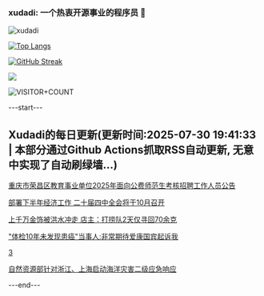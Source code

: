 ### xudadi: 一个热衷开源事业的程序员 👋

![xudadi](https://github-readme-stats-git-masterorgs-github-readme-stats-team.vercel.app/api?username=xudadi)

[![Top Langs](https://github-readme-stats.vercel.app/api/top-langs/?username=xudadi)](https://github.com/anuraghazra/github-readme-stats)

[![GitHub Streak](https://streak-stats.demolab.com?user=xudadi&locale=zh_Hans)](https://git.io/streak-stats)

![](https://raw.githubusercontent.com/xudadi/xudadi/main/assets/github-contribution-grid-snake.svg)

![VISITOR+COUNT](https://komarev.com/ghpvc/?username=xudadi&label=VISITOR+COUNT)


---start---

## Xudadi的每日更新(更新时间:2025-07-30 19:41:33 | 本部分通过Github Actions抓取RSS自动更新, 无意中实现了自动刷绿墙...)

[重庆市荣昌区教育事业单位2025年面向公费师范生考核招聘工作人员公告](https://www.gongkaoleida.com/article/2539426)

[部署下半年经济工作 二十届四中全会将于10月召开](https://m.163.com/news/article/K5NJ8NK7000189PS.html)

[上千万金饰被洪水冲走 店主：打捞队2天仅寻回70余克](https://m.163.com/news/article/K5NAJ4DC053469LG.html)

["体检10年未发现患癌"当事人:非常期待爱康国宾起诉我](https://m.163.com/news/article/K5NCO9TD051492T3.html)

[3](https://m.163.com/touch/news/sub/domestic)

[自然资源部针对浙江、上海启动海洋灾害二级应急响应](https://m.163.com/news/article/K5NEV5A505198CJN.html)

---end---
